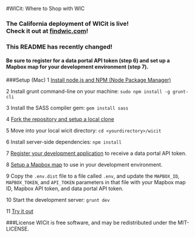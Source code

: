 #WICit: Where to Shop with WIC

### The California deployment of WICit is live! <br /> Check it out at [findwic.com](http://findwic.com)!

### This README has recently changed!
#### Be sure to register for a data portal API token (step 6) and set up a Mapbox map for your development environment (step 7).

###Setup (Mac)
  1 [Install node.js and NPM (Node Package Manager)](http://blog.nodeknockout.com/post/65463770933/how-to-install-node-js-and-npm)
  
  2 Install grunt command-line on your machine: `sudo npm install -g grunt-cli`

  3 Install the SASS compiler gem: `gem install sass`
  
  4 [Fork the repository and setup a local clone](https://help.github.com/articles/fork-a-repo)
  
  5 Move into your local wicit directory: `cd <yourdirectory>/wicit`
  
  6 Install server-side dependencies: `npm install`
  
  7 [Register your development application](http://dev.socrata.com/register) to receive a data portal API token.
  
  8 [Setup a Mapbox map](https://www.mapbox.com/help/creating-new-map/) to use in your development environment.
  
  9 Copy the `.env.dist` file to a file called `.env`, and update the `MAPBOX_ID`, `MAPBOX_TOKEN`, and `API_TOKEN` parameters in that file with your Mapbox map ID, Mapbox API token, and data portal API token.
  
  10 Start the development server: `grunt dev`
  
  11 [Try it out](http://localhost:3000)

###License
WICit is free software, and may be redistributed under the MIT-LICENSE.
